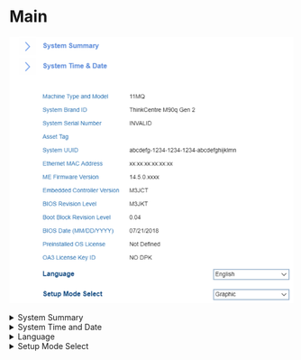 # Main #
![](./img/thinkcenter_main.png)

<details><summary>System Summary</summary>

![](./img/thinkcenter_system_summary.png)

Displays system information, including:

 - CPU
 - Memory
 - Video / Audio
 - Ethernet
 - Fan
 - Drives
</details>

<details><summary>System Time and Date</summary>

![](./img/thinkcenter_system_time_and_date.png)

Shows the current system time and date. Can be changed.
</details>

<details><summary>Language</summary>
One of 4 possible options for Language:

1.  **English**
2.	French
3.  Russian
4.  Chinese (Mandarin)
</details>

<details><summary>Setup Mode Select</summary>
<!-- MODEL: S only-->
One of 2 possible options for interface of Setup Mode:

1.  **Text** - enables simple text interface with navigation and actions available only via keyboard. Default.
2.	Graphic - enables graphical interface with possibility to additionally use mouse for navigation and actions.

<!-- TODO: add WMI -->
</details>